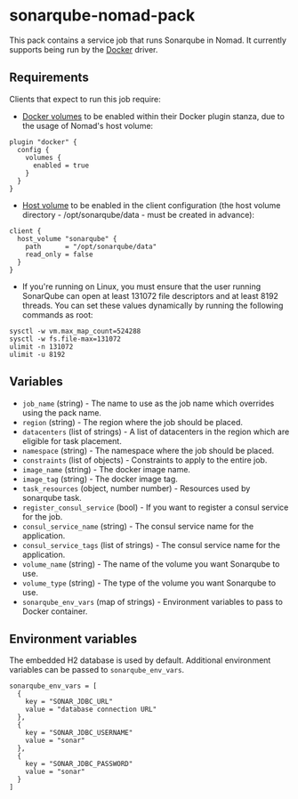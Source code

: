 # sonarqube-nomad-pack

This pack contains a service job that runs Sonarqube in Nomad. It currently supports being run by the [Docker](https://www.nomadproject.io/docs/drivers/docker) driver.

## Requirements

Clients that expect to run this job require:
- [Docker volumes](https://www.nomadproject.io/docs/drivers/docker "Docker volumes") to be enabled within their Docker plugin stanza, due to the usage of Nomad's host volume:
```hcl
plugin "docker" {
  config {
    volumes {
      enabled = true
    }
  }
}
```

- [Host volume](https://www.nomadproject.io/docs/configuration/client#host_volume-stanza "Host volume") to be enabled in the client configuration (the host volume directory - /opt/sonarqube/data - must be created in advance):
```hcl
client {
  host_volume "sonarqube" {
    path      = "/opt/sonarqube/data"
    read_only = false
  }
}
```

- If you're running on Linux, you must ensure that the user running SonarQube can open at least 131072 file descriptors and at least 8192 threads. You can set these values dynamically by running the following commands as root:
```
sysctl -w vm.max_map_count=524288
sysctl -w fs.file-max=131072
ulimit -n 131072
ulimit -u 8192
```

## Variables

- `job_name` (string) - The name to use as the job name which overrides using the pack name.
- `region` (string) - The region where the job should be placed.
- `datacenters` (list of strings) - A list of datacenters in the region which are eligible for task placement.
- `namespace` (string) - The namespace where the job should be placed.
- `constraints` (list of objects) - Constraints to apply to the entire job.
- `image_name` (string) - The docker image name.
- `image_tag` (string) - The docker image tag.
- `task_resources` (object, number number) - Resources used by sonarqube task.
- `register_consul_service` (bool) - If you want to register a consul service for the job.
- `consul_service_name` (string) - The consul service name for the application.
- `consul_service_tags` (list of strings) - The consul service name for the application.
- `volume_name` (string) - The name of the volume you want Sonarqube to use.
- `volume_type` (string) - The type of the volume you want Sonarqube to use.
- `sonarqube_env_vars` (map of strings) - Environment variables to pass to Docker container.

## Environment variables

The embedded H2 database is used by default. Additional environment variables can be passed to `sonarqube_env_vars`.

```
sonarqube_env_vars = [
  {
    key = "SONAR_JDBC_URL"
    value = "database connection URL"
  },
  {
    key = "SONAR_JDBC_USERNAME"
    value = "sonar"
  },
  {
    key = "SONAR_JDBC_PASSWORD"
    value = "sonar"
  }
]
```
